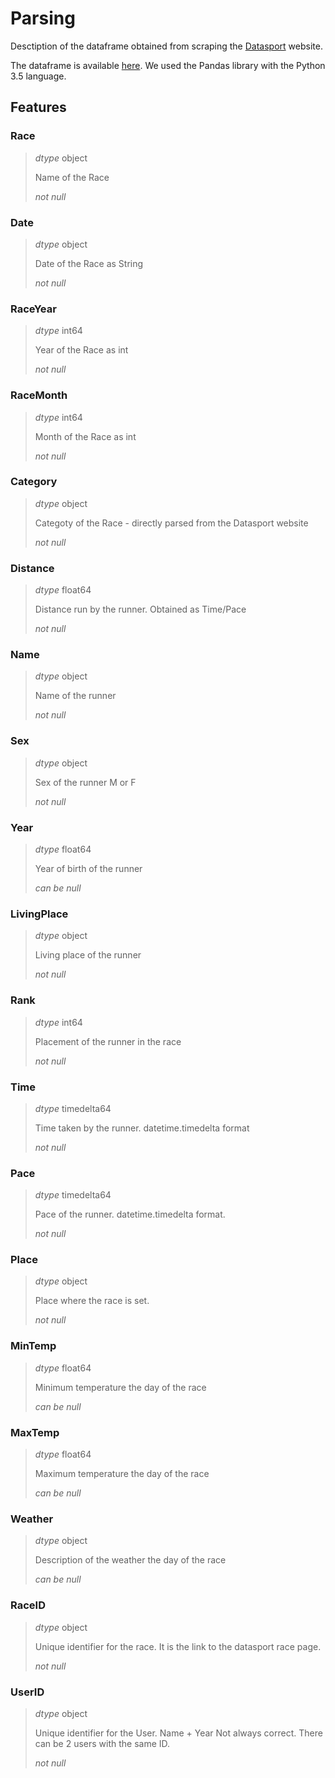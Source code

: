 # Parsing

Desctiption of the dataframe obtained from scraping the [Datasport](https://www.datasport.com)
website.

The dataframe is available
[here](https://drive.google.com/file/d/0BypxDaHZHjhfYTBsMGM2WVlFdkU/view?usp=sharing).
We used the Pandas library with the Python 3.5 language.

## Features

### Race
> *dtype* object
>
> Name of the Race
>
> _not null_

### Date
> *dtype* object
>
> Date of the Race as String
>
> _not null_

### RaceYear
> *dtype* int64
>
> Year of the Race as int
>
> _not null_

### RaceMonth
> *dtype* int64
>
> Month of the Race as int
>
> _not null_

### Category
> *dtype* object
>
> Categoty of the Race - directly parsed from the Datasport website
>
> _not null_

### Distance
> *dtype* float64
>
> Distance run by the runner. Obtained as Time/Pace
>
> _not null_

### Name
> *dtype* object
>
> Name of the runner
>
> _not null_

### Sex
> *dtype* object
>
> Sex of the runner
> M or F
>
> _not null_

### Year
> *dtype* float64
>
> Year of birth of the runner
>
> _can be null_

### LivingPlace
> *dtype* object
>
> Living place of the runner
>
> _not null_

### Rank
> *dtype* int64
>
> Placement of the runner in the race
>
> _not null_

### Time
> *dtype* timedelta64
>
> Time taken by the runner. datetime.timedelta format
>
> _not null_

### Pace
> *dtype* timedelta64
>
> Pace of the runner. datetime.timedelta format.
>
> _not null_

### Place
> *dtype* object
>
> Place where the race is set.
>
> _not null_

### MinTemp
> *dtype* float64
>
> Minimum temperature the day of the race
>
> _can be null_

### MaxTemp
> *dtype* float64
>
> Maximum temperature the day of the race
>
> _can be null_

### Weather
> *dtype* object
>
> Description of the weather the day of the race
>
> _can be null_

### RaceID
> *dtype* object
>
> Unique identifier for the race. It is the link to the datasport race page.
>
> _not null_

### UserID
> *dtype* object
>
> Unique identifier for the User. Name + Year
> Not always correct. There can be 2 users with the same ID.
>
> _not null_
